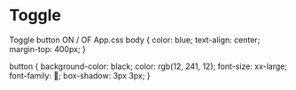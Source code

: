 # Toggle
Toggle button ON / OF
App.css
body {
  color: blue;
  text-align: center;
  margin-top: 400px;
}

button {
  background-color: black;
  color: rgb(12, 241, 12);
  font-size: xx-large;
  font-family: 🧮;
  box-shadow: 3px 3px;
}

